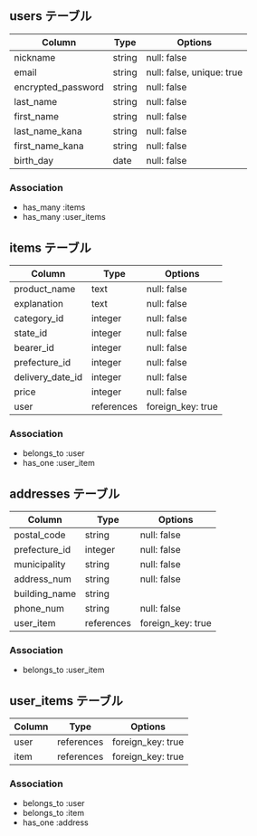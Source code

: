 ## users テーブル

| Column             | Type       | Options                   |
| -----------------  | ---------- | ------------------------- |
| nickname           | string     | null: false               |
| email              | string     | null: false, unique: true |
| encrypted_password | string     | null: false               |
| last_name          | string     | null: false               |
| first_name         | string     | null: false               |
| last_name_kana     | string     | null: false               |
| first_name_kana    | string     | null: false               |
| birth_day          | date       | null: false               |


### Association

- has_many :items
- has_many :user_items


## items テーブル

| Column           | Type       | Options           |
| ---------------- | ---------- | ----------------- |
| product_name     | text       | null: false       |
| explanation      | text       | null: false       |
| category_id      | integer    | null: false       |
| state_id         | integer    | null: false       |
| bearer_id        | integer    | null: false       |
| prefecture_id    | integer    | null: false       |
| delivery_date_id | integer    | null: false       |
| price            | integer    | null: false       |
| user             | references | foreign_key: true |

### Association

- belongs_to :user
- has_one :user_item


## addresses テーブル

| Column        | Type       | Options           |
| ------------- | ---------- | ----------------- |
| postal_code   | string     | null: false       |
| prefecture_id | integer    | null: false       |
| municipality  | string     | null: false       |
| address_num   | string     | null: false       |
| building_name | string     |                   |
| phone_num     | string     | null: false       |
| user_item     | references | foreign_key: true |

### Association

- belongs_to :user_item


## user_items テーブル

| Column        | Type       | Options           |
| ------------- | ---------- | ----------------- |
| user          | references | foreign_key: true |
| item          | references | foreign_key: true |

### Association

- belongs_to :user
- belongs_to :item
- has_one :address